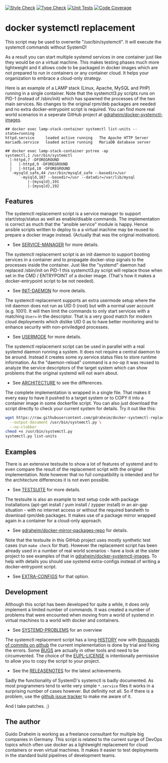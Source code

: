 
[![Style Check](https://github.com/gdraheim/docker-systemctl-replacement/actions/workflows/stylecheck.yml/badge.svg?event=push&branch=develop)](https://github.com/gdraheim/docker-systemctl-replacement/actions/workflows/stylecheck.yml)
[![Type Check](https://github.com/gdraheim/docker-systemctl-replacement/actions/workflows/typecheck.yml/badge.svg?event=push&branch=develop)](https://github.com/gdraheim/docker-systemctl-replacement/actions/workflows/typecheck.yml)
[![Unit Tests](https://github.com/gdraheim/docker-systemctl-replacement/actions/workflows/unittests.yml/badge.svg?event=push&branch=develop)](https://github.com/gdraheim/docker-systemctl-replacement/actions/workflows/unittests.yml)
[![Code Coverage](https://img.shields.io/badge/400%20test-93%25%20coverage-brightgreen)](https://github.com/gdraheim/docker-systemctl-replacement/blob/master/testsuite.py)

# docker systemctl replacement

This script may be used to overwrite "/usr/bin/systemctl".
It will execute the systemctl commands without SystemD!

As a result you can start multiple systemd services in one
container just like they would be on a virtual machine.
This makes testing phases much more lightweight and it
allows code to be packaged in docker images which are not
prepared to run in containers or any container cloud. It
helps your organization to embrace a cloud-only strategy.

Here is an example of a LAMP stack (Linux, Apache, MySQL
and PHP) running in a single container. Note that the
systemctl3.py scripts runs on PID-1 (instead of /sbin/init)
which has spawned the processes of the two main services.
No changes to the original rpm/deb packages are needed and
no extra docker-entrypoint script is required. You can find
more real world scenarios in a seperate GitHub project
at [gdraheim/docker-systemctl-images](https://github.com/gdraheim/docker-systemctl-images).

    ## docker exec lamp-stack-container systemctl list-units --state=running
    httpd.service     loaded active running   The Apache HTTP Server
    mariadb.service   loaded active running   MariaDB database server
    
    ## docker exec lamp-stack-container pstree -ap
    systemctl,1 /usr/bin/systemctl
      |-httpd,7 -DFOREGROUND
      |   |-httpd,9 -DFOREGROUND
      |   |-httpd,10 -DFOREGROUND
      `-mysqld_safe,44 /usr/bin/mysqld_safe --basedir=/usr
          `-mysqld,187 --basedir=/usr --datadir=/var/lib/mysql
              |-{mysqld},191
              |-{mysqld},192

## Features

The systemctl replacement script is a service manager to
support start/stop/status as well as enable/disable commands.
The implementation is correct as much that the "ansible service"
module is happy. Hence ansible scripts written to deploy to a
a virtual machine may be reused to prepare a docker image 
instead. (Actually that was the original motivation).

* See [SERVICE-MANAGER](SERVICE-MANAGER.md) for more details.

The systemctl replacement script is an init daemon to support
booting services in a container and to propagate docker-stop
signals to the processes inside the container. Just like
the "systemd" daemon had replaced /sbin/init on PID-1 this
systemctl3.py script will replace those when set in the
CMD / ENTRYPOINT of a docker image. (That's how it makes
a docker-entrypoint script to be not needed).

* See [INIT-DAEMON](INIT-DAEMON.md) for more details.

The systemctl replacement supports an extra usermode setup
where the init daemon does not run as UID 0 (root) but with
a  normal user account (e.g. 1001). It will then limit the
commands to only start services with a matching `User=` in
the descriptor. That is a very good match for modern cloud
deployments which dislike UID 0 as to have better monitoring
and to enhance security with non-priviledged processes.

* See [USERMODE](USERMODE.md) for more details.

The systemctl replacement script can be used in parallel
with a real systemd daemon running a system. It does not
require a central daemon to be around. Instead it creates
some xy.service.status files to store runtime information.
As the "daemon-reload" command is a no-op it was reused to
analyze the service descriptors of the target system which
can show problems that the original systemd will not warn about.

* See [ARCHITECTURE](ARCHITECTURE.md) to see the differences.

The complete implementation is wrapped in a single file. That
makes it every easy to have it pushed to a target system or
to COPY it into a container image in some dockerfile script.
You can also just download the script directly to check your
current system for details. Try it out like this:

```bash
wget https://raw.githubusercontent.com/gdraheim/docker-systemctl-replacement/master/files/docker/systemctl3.py \
  --output-document /usr/bin/systemctl.py \
  --no-clobber
chmod +x /usr/bin/systemctl.py
systemctl.py list-units
```

## Examples

There is an extensive testsuite to show a lot of features of
systemd and to even compare the result of the replacement
script with the original implementation. Note however that no
full compatibility is intended and for the architecture 
differences it is not even possible.

* See [TESTSUITE](TESTUITE.md) for more details.

The testsuite is also an example to test setup code with package
installations (apt-get install / yum install / zypper install)
in an air-gap situation - with no internet access or without
the required bandwith to download rpm/deb packages. It makes
use of a package mirror wrapped again in a container for a
cloud-only approach.

* See [gdraheim/docker-mirror-packages-repo](https://github.com/gdraheim/docker-mirror-packages-repo) for details.

Note that the testsuite in this GitHub project uses mostly 
synthetic test cases (run `make check` for that). However 
the replacement script has been already used in a number of 
real world scenarios - have a look at the sister project to
see examples of that in [gdraheim/docker-systemctl-images](https://github.com/gdraheim/docker-systemctl-images).
To help with details you should use systemd extra-configs
instead of writing a docker-entrypoint script.

* See [EXTRA-CONFIGS](EXTRA-CONFIGS.md) for that option.

## Development

Although this script has been developed for quite a while,
it does only implement a limited number of commands. It
was created a number of problems that were encounted when
moving from a world of systemd in virtual machines to a
world with docker and containers.

* See [SYSTEMD-PROBLEMS](SYSTEMD-PROBLEMS.md) for an overview

The systemctl replacement script has a long [HISTORY](HISTORY.md)
now with [thousands of commits on github](https://github.com/gdraheim/docker-systemctl-replacement/tree/master)
the current implementation is done by trial and fixing the errors.
Some [BUGS](BUGS.md) are actually in other tools and need to be
circumvented. The choice of the [EUPL-LICENSE](EUPL-LICENSE.md) is
intentionally permissive to allow you to copy the script to your project.

* See the [RELEASENOTES](RELEASENOTES.md) for the latest achievements.

Sadly the functionality of SystemD's systemctl is badly documented.
As most programmers tend to write very simple `*.service` files
it works in a surprising number of cases however. But definitly
not all. So if there is a problem, use the
[github issue tracker](https://github.com/gdraheim/docker-systemctl-replacement/issues)
to make me aware of it.

And I take patches. ;)

## The author

Guido Draheim is working as a freelance consultant for
multiple big companies in Germany. This script is related to 
the current surge of DevOps topics which often use docker 
as a lightweight replacement for cloud containers or even 
virtual machines. It makes it easier to test deployments
in the standard build pipelines of development teams.
